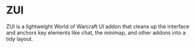 # ZUI
ZUI is a lightweight World of Warcraft UI addon that cleans up the interface and anchors key elements like chat, the minimap, and other addons into a tidy layout.
